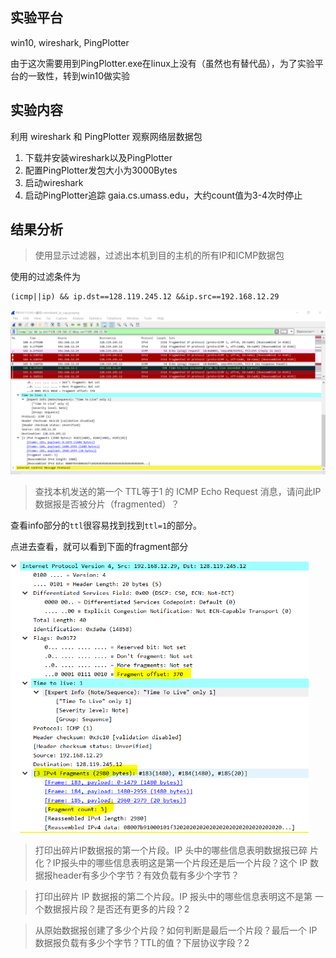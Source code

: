 ## 实验平台

win10,  wireshark, PingPlotter

由于这次需要用到PingPlotter.exe在linux上没有（虽然也有替代品），为了实验平台的一致性，转到win10做实验

## 实验内容

利用 wireshark 和 PingPlotter 观察网络层数据包

1. 下载并安装wireshark以及PingPlotter
2. 配置PingPlotter发包大小为3000Bytes
3. 启动wireshark
4. 启动PingPlotter追踪 gaia.cs.umass.edu，大约count值为3-4次时停止

## 结果分析

> 使用显示过滤器，过滤出本机到目的主机的所有IP和ICMP数据包

使用的过滤条件为

```
(icmp||ip) && ip.dst==128.119.245.12 &&ip.src==192.168.12.29
```

![1541807970663](wireshark_ip_report/1541807970663.png)

> 查找本机发送的第一个 TTL等于1 的 ICMP Echo Request 消息，请问此IP
> 数据报是否被分片（fragmented）？

查看info部分的`ttl`很容易找到找到`ttl=1`的部分。

点进去查看，就可以看到下面的fragment部分

<img src="wireshark_ip_report/1541808253866.png" style="zoom:60%">

> 打印出碎片IP数据报的第一个片段。IP 头中的哪些信息表明数据报已碎
> 片化？IP报头中的哪些信息表明这是第一个片段还是后一个片段？这个
> IP 数据报header有多少个字节？有效负载有多少个字节？



> 打印出碎片 IP 数据报的第二个片段。IP 报头中的哪些信息表明这不是第
> 一个数据报片段？是否还有更多的片段？2



> 从原始数据报创建了多少个片段？如何判断是最后一个片段？最后一个
> IP数据报负载有多少个字节？TTL的值？下层协议字段？2





